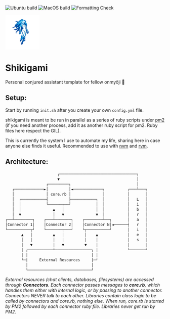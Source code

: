 ![Ubuntu build](https://github.com/Ifiht/Shikigami/actions/workflows/ubuntu.yml/badge.svg)
![MacOS build](https://github.com/Ifiht/Shikigami/actions/workflows/macos.yml/badge.svg)
![Formatting Check](https://github.com/Ifiht/Shikigami/actions/workflows/syntax.yml/badge.svg)

<img src="https://raw.githubusercontent.com/Ifiht/Shikigami/main/resources/Ice_Spirit_by_Rasgar.png" width="109" height="109">

# Shikigami
Personal conjured assistant template for fellow onmyōji :bookmark:

## Setup:
Start by running `init.sh` after you create your own `config.yml` file.

shikigami is meant to be run in parallel as a series of ruby scripts under [pm2](https://pm2.keymetrics.io/) (if you need another process, add it as another ruby script for pm2. Ruby files here respect the GIL).

This is currently the system I use to automate my life, sharing here in case anyone else finds it useful. Recommended to use with [nvm](https://github.com/nvm-sh/nvm) and [rvm](https://github.com/rvm/rvm).

## Architecture:
```
                       ┌──────────────────────────────────┐
                       ▼                                  │
                  ┌─────────┐                             │
   ┌─────────────►│         │◄─────────────┐          ┌───┴───┐
   │              │ core.rb │              │          │       │
   │  ┌───────────┤         ├───────────┐  │          │   L   │
   │  │           └──────┬──┘           │  │          │   i   │
   │  │              ▲   │              │  │          │   b   │
   │  ▼              │   ▼              ▼  │          │   r   │
┌──┴────────┐    ┌───┴───────┐    ┌────────┴──┐       │   a   │
│Connector 1│    │Connector 2│    │Connector N│◄──────┤   r   │
└──────────┬┘    └───────┬───┘    └┬──────────┘       │   i   │
       ▲   │         ▲   │         │    ▲             │   e   │
       │   │         │   │         │    │             │   s   │
       │   ▼         │   ▼         ▼    │             │       │
       │ ┌───────────┴────────────────┐ │             └───────┘
       │ │                            │ │
       └─┤     External Resources     ├─┘
         │                            │
         └────────────────────────────┘
```
_External resources (chat clients, databases, filesystems) are accessed through **Connectors**. Each connector passes messages to **core.rb**, which handles them either with internal logic, or by passing to another connector. Connectors NEVER talk to each other. Libraries contain class logic to be called by connectors and core.rb, nothing else._
_When run, core.rb is started by PM2 followed by each connector ruby file. Libraries never get run by PM2._
